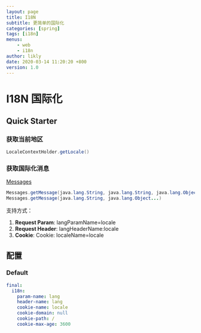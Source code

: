 ```yaml
---
layout: page
title: I18N
subtitle: 更简单的国际化
categories: [spring]
tags: [i18n]
menus:
    - web
    - i18n
author: likly
date: 2020-03-14 11:20:20 +800
version: 1.0
---
```


# I18N 国际化

## Quick Starter

### 获取当前地区

```java
LocaleContextHolder.getLocale()
```

### 获取国际化消息

[Messages](/final-context/src/main/java/org/finalframework/core/i18n/Messages.java)

```java
Messages.getMessage(java.lang.String, java.lang.String, java.lang.Object...)
Messages.getMessage(java.lang.String, java.lang.Object...)
```

支持方式：
1. **Request Param**: langParamName=locale
2. **Request Header**: langHeaderName:locale
3. **Cookie**: Cookie: localeName=locale

## 配置

### Default

```yaml
final:
  i18n:
    param-name: lang
    header-name: lang
    cookie-name: locale
    cookie-domain: null
    cookie-path: /
    cookie-max-age: 3600
```




